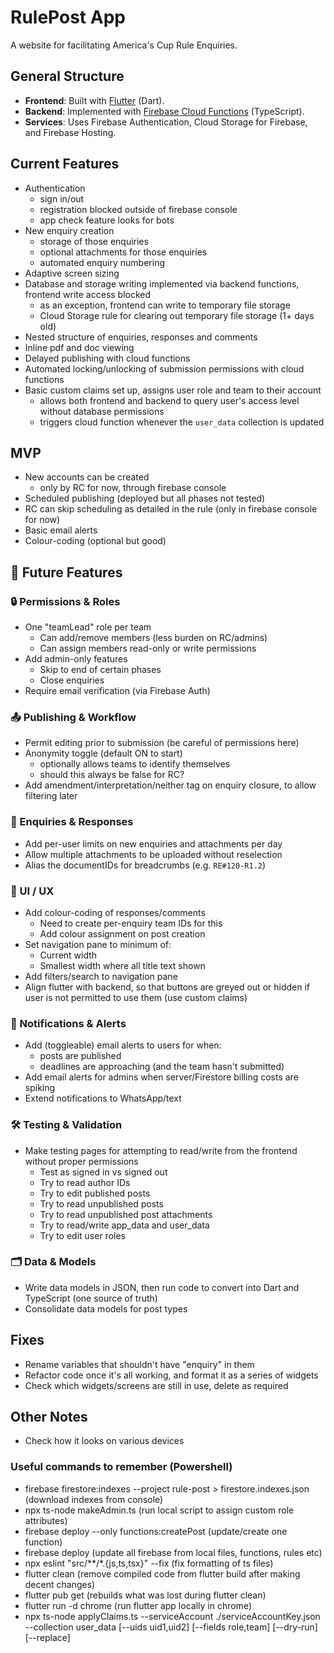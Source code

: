 # RulePost App
A website for facilitating America's Cup Rule Enquiries.

## General Structure
- **Frontend**: Built with [Flutter](https://flutter.dev/) (Dart).
- **Backend**: Implemented with [Firebase Cloud Functions](https://firebase.google.com/docs/functions) (TypeScript).
- **Services**: Uses Firebase Authentication, Cloud Storage for Firebase, and Firebase Hosting.

## Current Features
- Authentication
  - sign in/out
  - registration blocked outside of firebase console
  - app check feature looks for bots
- New enquiry creation
  - storage of those enquiries
  - optional attachments for those enquiries
  - automated enquiry numbering
- Adaptive screen sizing
- Database and storage writing implemented via backend functions, frontend write access blocked
  - as an exception, frontend can write to temporary file storage
  - Cloud Storage rule for clearing out temporary file storage (1+ days old)
- Nested structure of enquiries, responses and comments
- Inline pdf and doc viewing
- Delayed publishing with cloud functions
- Automated locking/unlocking of submission permissions with cloud functions
- Basic custom claims set up, assigns user role and team to their account
  - allows both frontend and backend to query user's access level without database permissions
  - triggers cloud function whenever the `user_data` collection is updated

## MVP
- New accounts can be created
  - only by RC for now, through firebase console
- Scheduled publishing (deployed but all phases not tested)
- RC can skip scheduling as detailed in the rule (only in firebase console for now)
- Basic email alerts
- Colour-coding (optional but good)

## 📌 Future Features

### 🔒 Permissions & Roles
- One "teamLead" role per team
  - Can add/remove members (less burden on RC/admins)
  - Can assign members read-only or write permissions
- Add admin-only features  
  - Skip to end of certain phases  
  - Close enquiries  
- Require email verification (via Firebase Auth)  

### 📤 Publishing & Workflow
- Permit editing prior to submission (be careful of permissions here)
- Anonymity toggle (default ON to start)  
  - optionally allows teams to identify themselves
  - should this always be false for RC?
- Add amendment/interpretation/neither tag on enquiry closure, to allow filtering later  

### 📑 Enquiries & Responses
- Add per-user limits on new enquiries and attachments per day  
- Allow multiple attachments to be uploaded without reselection  
- Alias the documentIDs for breadcrumbs (e.g. `RE#120-R1.2`)  

### 🎨 UI / UX
- Add colour-coding of responses/comments
  - Need to create per-enquiry team IDs for this
  - Add colour assignment on post creation
- Set navigation pane to minimum of:
  - Current width
  - Smallest width where all title text shown
- Add filters/search to navigation pane
- Align flutter with backend, so that buttons are greyed out or hidden if user is not permitted to use them (use custom claims)

### 📧 Notifications & Alerts
- Add (toggleable) email alerts to users for when:
  - posts are published
  - deadlines are approaching (and the team hasn't submitted)
- Add email alerts for admins when server/Firestore billing costs are spiking
- Extend notifications to WhatsApp/text

### 🛠 Testing & Validation
- Make testing pages for attempting to read/write from the frontend without proper permissions  
  - Test as signed in vs signed out  
  - Try to read author IDs  
  - Try to edit published posts  
  - Try to read unpublished posts  
  - Try to read unpublished post attachments
  - Try to read/write app_data and user_data
  - Try to edit user roles

### 🗂 Data & Models
- Write data models in JSON, then run code to convert into Dart and TypeScript (one source of truth)
- Consolidate data models for post types

## Fixes
- Rename variables that shouldn't have "enquiry" in them
- Refactor code once it's all working, and format it as a series of widgets
- Check which widgets/screens are still in use, delete as required

## Other Notes
- Check how it looks on various devices

### Useful commands to remember (Powershell)
- firebase firestore:indexes --project rule-post > firestore.indexes.json (download indexes from console)
- npx ts-node makeAdmin.ts (run local script to assign custom role attributes)
- firebase deploy --only functions:createPost (update/create one function)
- firebase deploy (update all firebase from local files, functions, rules etc)
- npx eslint "src/**/*.{js,ts,tsx}" --fix (fix formatting of ts files)
- flutter clean (remove compiled code from flutter build after making decent changes)
- flutter pub get (rebuilds what was lost during flutter clean)
- flutter run -d chrome (run flutter app locally in chrome)
- npx ts-node applyClaims.ts --serviceAccount ./serviceAccountKey.json --collection user_data [--uids uid1,uid2] [--fields role,team] [--dry-run] [--replace]